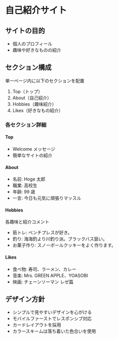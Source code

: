 # 自己紹介サイト

## サイトの目的

- 個人のプロフィール
- 趣味や好きなものの紹介

## セクション構成

単一ページ内に以下のセクションを配置

1. Top（トップ）
2. About（自己紹介）
3. Hobbies（趣味紹介）
4. Likes（好きなもの紹介）

### 各セクション詳細

#### Top

- Welcome メッセージ
- 簡単なサイトの紹介

#### About

- 名前: Hoge 太郎
- 職業: 高校生
- 年齢: 99 歳
- 一言: 今日も元気に頑張りマッスル

#### Hobbies

各趣味と紹介コメント

- 筋トレ: ベンチプレスが好き。
- 釣り: 海海釣より川釣り派。ブラックバス狙い。
- お菓子作り: スノーボールクッキーをよく作ります。

#### Likes

- 食べ物: 寿司、ラーメン、カレー
- 音楽: Mrs. GREEN APPLE、YOASOBI
- 映画: チェーンソーマン レゼ篇

## デザイン方針

- シンプルで見やすいデザインを心がける
- モバイルファーストでレスポンシブ対応
- カードレイアウトを採用
- カラースキームは落ち着いた色合いを使用
